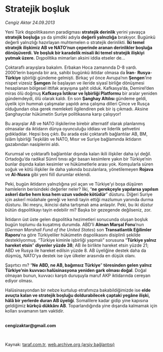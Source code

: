 # Stratejik boşluk

*Cengiz Aktar 24.09.2013*

<div class="yazi"><p>Yeni Türk dışpolitikasının paradigması <b>stratejik derinlik</b> yerini yavaşça <b>stratejik boşluğa</b> ya da şimdiki adıyla <b>değerli yalnızlığa</b> bırakıyor. Bugünkü değerli yalnızlığı hazırlayan muhtemelen o stratejik derinlikti. <b>İki temel stratejik ilişkimiz AB ve NATO’nun çeperinde aranan derinlikler boşluğa dönüşüverdi. Ve boşluk bir karadelik misali iki temel stratejik ilişkiyi yutmak üzere.</b> Dışpolitika mimarları aksini iddia etseler de...</p>
<p>Çoktaraflı arayışlara bakalım. Erbakan Hoca zamanında D-8 vardı. 2000’lerin başında bir ara, sahibi bugünkü iktidar olmasa da <b>İran</b>- <b>Rusya</b>- <b>Türkiye</b> işbirliği gündeme gelmişti. Birkaç yıl önce Avrupa’nın <b>Şengen</b>’ine nispet vizesiz <b>Şamgen</b> ile başlayan ve ileride siyasî birliğe dönüşmesi hesaplanan bölgesel ittifak arayışına şahit olduk. Kafkasya’da, Demirel’den miras ölü doğmuş <b>Kafkasya İstikrar ve İşbirliği Platformu</b> bir aralar yeniden gündemdeydi, ölü olarak kaldı. En son <b>Şanghay Altılısı</b> gündeme geldi, üyelik için hummalı çalışmalar yapıldı ama çalışma dilleri Çince ve Rusça olduğundan olsa gerek memleketi ilgilendiren pek bir iş çıkmadı. Aksine Şanghaycılar hükümetin Suriye politikasına karşı çalışıyor! </p>
<p>Bu arayışlar AB ve NATO ilişkilerine birebir alternatif olarak planlanmış olmasalar da iktidarın dünya oyunculuğu iddiası ve liderlik şehvetini gıdıkladılar. Hepsi boş çıktı. Bu arada eski çoktaraflı bağlantılar AB, BM, İslâm İşbirliği Teşkilâtı ve NATO, Mısır ve Suriye bağlamında iktidarın gazabından nasiplerini aldı.</p>
<p>Kurumsal ve çoktaraflı bağlantılar dışında kalan ikili ilişkiler daha iyi değil. Ortadoğu’da radikal Sünnî tınısı ağır basan kesimlere yakın bir Türkiye’nin bunlar dışında kalan kesimler ve hükümetlerle arası yok. Komşularla süren soğuk ve kötü ilişkiler ile daha yakında bozulanlara, yönetilemeyen <b>Rojava</b> ve <b>Al-Nusra</b> gibi yeni fiilî durumlar eklendi.</p>
<p>Peki, bugün iktidarın yalnızlığına yol açan ve Türkiye’yi boşa düşüren hamlelerin berisindeki değerler neler? İlki, “<b>ne gerekçeyle yapılarsa yapılsın askerî darbe hem kısa hem uzun vadede kötüdür</b>” düsturu. Diğeri Suriye için askerî müdahale gereği ve kendi tayin ettiği mazlumun yanında durma düsturu. İlki meşru, ikincisi daha tartışmalı ama anlaşılır. Peki, bu iki düstur bütün dışpolitikayı tayin edebilir mi? Başka bir gezegende değilseniz, zor. </p>
<p>İktidarın üst üste gelen dışpolitika hezimetleri sonucunda oluşan boşluk bugün toplumu da kuşatmış durumda. ABD’li <b>Alman Marşal Fonu</b>’nun (<i>German Marshall Fund of the United States</i>) son <b>Transatlantik Eğilimler Raporu</b>’na göre Türkiyeliler hükümetin dışpolikasını disiplinli şekilde destekliyormuş. “Türkiye kiminle işbirliği yapmalı” sorusuna “<b>Türkiye yalnız hareket etsin</b>” <b>diyenler yüzde 38</b>; AB ile birlikte hareket etsin yüzde 21; ABD ve Rusya ile hareket edilsin yüzde 8. AB üyeliğine destek daha da düşmüş, NATO’ya destek ise üye ülkeler arasında en düşük olanı. </p>
<p>Şaşırtıcı mı? “<b>Ne ABD, ne AB, bağımsız Türkiye</b>” <b>töresinden gelen yalnız Türkiye’nin kuvvacı halüsinasyona yeniden gark olması doğal</b>. Doğal olmayan bunun, kuvvacı karşıtı duruşuyla maruf AKP iktidarında cereyan ediyor olması. </p>
<p>Halüsinasyondan bir nebze kurtulup etrafımıza bakabildiğimizde ise <b>elde avuçta kalan ve stratejik boşluğu doldurabilecek çaptaki yegâne ilişki, hâlâ bir yerlerde duran AB üyeliği</b>. Somalilere kadar gidip yine kapısına geldiğimiz <b>kürkçü dükkânı AB</b>. Toparlandığında yine dışarıda kalmamak için kolları sıvamanın tam vaktidir.</p><b>
<p><br/>cengizaktar@gmail.com</p>
<p></p></b> 
</div>

Kaynak: [taraf.com.tr](http://www.taraf.com.tr:80/cengiz-aktar/makale-stratejik-bosluk.htm), [web.archive.org (arşiv bağlantısı)](http://web.archive.org/web/20130925204439/http://www.taraf.com.tr:80/cengiz-aktar/makale-stratejik-bosluk.htm)
